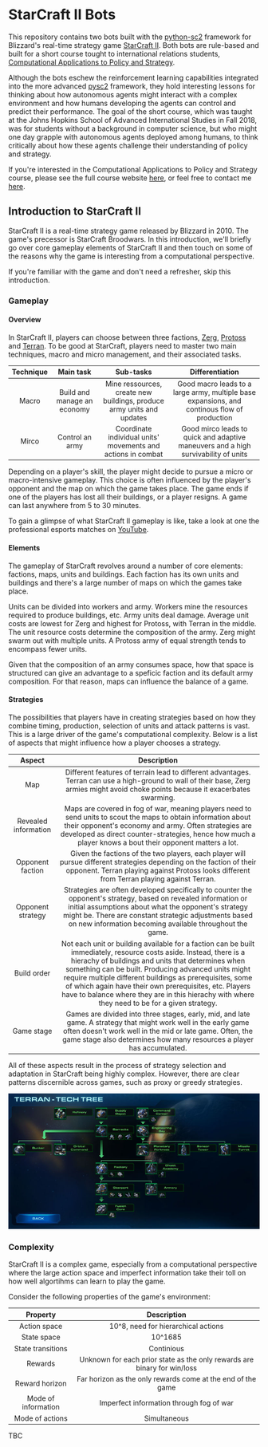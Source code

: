 # StarCraft II Bots

This repository contains two bots built with the [python-sc2](https://github.com/Dentosal/python-sc2) framework for Blizzard's real-time strategy game [StarCraft II](https://en.wikipedia.org/wiki/StarCraft_II:_Wings_of_Liberty). Both bots are rule-based and built for a short course tought to international relations students, [Computational Applications to Policy and Strategy](https://github.com/SAIS-S2S-Technology/Roadmap/blob/master/CAPS/CAPS_course_website.md). 

Although the bots eschew the reinforcement learning capabilities integrated into the more advanced [pysc2](https://github.com/deepmind/pysc2) framework, they hold interesting lessons for thinking about how autonomous agents might interact with a complex environment and how humans developing the agents can control and predict their performance. The goal of the short course, which was taught at the Johns Hopkins School of Advanced International Studies in Fall 2018, was for students without a background in computer science, but who might one day grapple with autonomous agents deployed among humans, to think critically about how these agents challenge their understanding of policy and strategy. 

If you're interested in the Computational Applications to Policy and Strategy course, please see the full course website [here](https://github.com/SAIS-S2S-Technology/Roadmap/blob/master/CAPS/CAPS_course_website.md), or feel free to contact me [here](https://leoklenner.com/).

## Introduction to StarCraft II

StarCraft II is a real-time strategy game released by Blizzard in 2010. The game's precessor is StarCraft Broodwars. In this introduction, we'll briefly go over core gameplay elements of StarCraft II and then touch on some of the reasons why the game is interesting from a computational perspective. 

If you're familiar with the game and don't need a refresher, skip this introduction. 

### Gameplay

#### Overview

In StarCraft II, players can choose between three factions, [Zerg](https://starcraft.fandom.com/wiki/Zerg), [Protoss](https://starcraft.fandom.com/wiki/Protoss) and [Terran](https://starcraft.fandom.com/wiki/Terran). To be good at StarCraft, players need to master two main techniques, macro and micro management, and their associated tasks.

| Technique        | Main task                      | Sub-tasks  | Differentiation |
| :----------------: |:-------------------------:| :---------:| :---------:|
| Macro            | Build and manage an economy | Mine ressources, create new buildings, produce army units and updates | Good macro leads to a large army, multiple base expansions, and continous flow of production |
| Mirco            | Control an army | Coordinate individual units' movements and actions in combat | Good mirco leads to quick and adaptive maneuvers and a high survivability of units |

Depending on a player's skill, the player might decide to pursue a micro or macro-intensive gameplay. This choice is often influenced by the player's opponent and the map on which the game takes place. The game ends if one of the players has lost all their buildings, or a player resigns. A game can last anywhere from 5 to 30 minutes.

To gain a glimpse of what StarCraft II gameplay is like, take a look at one the professional esports matches on [YouTube](https://www.youtube.com/watch?v=QFFrMJykL2w). 

#### Elements

The gameplay of StarCraft revolves around a number of core elements: factions, maps, units and buildings. Each faction has its own units and buildings and there's a large number of maps on which the games take place. 

Units can be divided into workers and army. Workers mine the resources required to produce buildings, etc. Army units deal damage. Average unit costs are lowest for Zerg and highest for Protoss, with Terran in the middle. The unit resource costs determine the composition of the army. Zerg might swarm out with multiple units. A Protoss army of equal strength tends to encompass fewer units.

Given that the composition of an army consumes space, how that space is structured can give an advantage to a speficic faction and its default army composition. For that reason, maps can influence the balance of a game. 

#### Strategies

The possibilities that players have in creating strategies based on how they combine timing, production, selection of units and attack patterns is vast. This is a large driver of the game's computational complexity. Below is a list of aspects that might influence how a player chooses a strategy. 

| Aspect | Description |
|:------:|:-----------:|
| Map | Different features of terrain lead to different advantages. Terran can use a high-ground to wall of their base, Zerg armies might avoid choke points because it exacerbates swarming. | 
| Revealed information | Maps are covered in fog of war, meaning players need to send units to scout the maps to obtain information about their opponent's economy and army. Often strategies are developed as direct counter-strategies, hence how much a player knows a bout their opponent matters a lot. |
| Opponent faction | Given the factions of the two players, each player will pursue different strategies depending on the faction of their opponent. Terran playing against Protoss looks different from Terran playing against Terran. 
| Opponent strategy | Strategies are often developed specifically to counter the opponent's strategy, based on revealed information or initial assumptions about what the opponent's strategy might be. There are constant strategic adjustments based on new information becoming available throughout the game. |
| Build order | Not each unit or building available for a faction can be built immediately, resource costs aside. Instead, there is a hierachy of buildings and units that determines when something can be built. Producing  advanced units might require multiple different buildings as prerequisites, some of which again have their own prerequisites, etc. Players have to balance where they are in this hierachy with where they need to be for a given strategy. | 
| Game stage | Games are divided into three stages, early, mid, and late game. A strategy that might work well in the early game often doesn't work well in the mid or late game. Often, the game stage also determines how many resources a player has accumulated.|

All of these aspects result in the process of strategy selection and adaptation in StarCraft being highly complex. However, there are clear patterns discernible across games, such as proxy or greedy strategies. 

<p align="center">
  <img width="600" src="https://github.com/LeoQK/SC2-Bots/blob/master/static/techtree.jpg">
</p>

### Complexity

StarCraft II is a complex game, especially from a computational perspective where the large action space and imperfect information take their toll on how well algortihms can learn to play the game. 

Consider the following properties of the game's environment:

| Property | Description |
|:------:|:-----------:|
|Action space| 10^8, need for hierarchical actions|
|State space | 10^1685|
|State transitions | Continious|
|Rewards| Unknown for each prior state as the only rewards are binary for win/loss|
|Reward horizon| Far horizon as the only rewards come at the end of the game|
|Mode of information| Imperfect information through fog of war|
|Mode of actions| Simultaneous|

TBC

